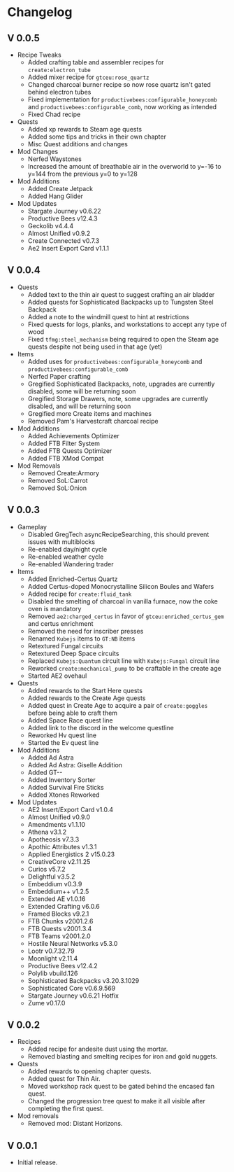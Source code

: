 # Changelog

## V 0.0.5

* Recipe Tweaks
  * Added crafting table and assembler recipes for `create:electron_tube`
  * Added mixer recipe for `gtceu:rose_quartz`
  * Changed charcoal burner recipe so now rose quartz isn't gated behind electron tubes
  * Fixed implementation for `productivebees:configurable_honeycomb` and `productivebees:configurable_comb`, now working as intended
  * Fixed Chad recipe
* Quests
  * Added xp rewards to Steam age quests
  * Added some tips and tricks in their own chapter
  * Misc Quest additions and changes
* Mod Changes
  * Nerfed Waystones
  * Increased the amount of breathable air in the overworld to y=-16 to y=144 from the previous y=0 to y=128
* Mod Additions
  * Added Create Jetpack
  * Added Hang Glider
* Mod Updates
  * Stargate Journey v0.6.22
  * Productive Bees v12.4.3
  * Geckolib v4.4.4
  * Almost Unified v0.9.2
  * Create Connected v0.7.3
  * Ae2 Insert Export Card v1.1.1

## V 0.0.4

* Quests
  * Added text to the thin air quest to suggest crafting an air bladder
  * Added quests for Sophisticated Backpacks up to Tungsten Steel Backpack
  * Added a note to the windmill quest to hint at restrictions
  * Fixed quests for logs, planks, and workstations to accept any type of wood
  * Fixed `tfmg:steel_mechanism` being required to open the Steam age quests despite not being used in that age (yet)
* Items
  * Added uses for `productivebees:configurable_honeycomb` and `productivebees:configurable_comb`
  * Nerfed Paper crafting
  * Gregified Sophisticated Backpacks, note, upgrades are currently disabled, some will be returning soon
  * Gregified Storage Drawers, note, some upgrades are currently disabled, and will be returning soon
  * Gregified more Create items and machines
  * Removed Pam's Harvestcraft charcoal recipe
* Mod Additions
  * Added Achievements Optimizer
  * Added FTB Filter System
  * Added FTB Quests Optimizer
  * Added FTB XMod Compat
* Mod Removals
  * Removed Create:Armory
  * Removed SoL:Carrot
  * Removed SoL:Onion

## V 0.0.3

* Gameplay
  * Disabled GregTech asyncRecipeSearching, this should prevent issues with multiblocks
  * Re-enabled day/night cycle
  * Re-enabled weather cycle
  * Re-enabled Wandering trader
* Items
  * Added Enriched-Certus Quartz
  * Added Certus-doped Monocrystalline Silicon Boules and Wafers
  * Added recipe for `create:fluid_tank`
  * Disabled the smelting of charcoal in vanilla furnace, now the coke oven is mandatory
  * Removed `ae2:charged_certus` in favor of `gtceu:enriched_certus_gem` and certus enrichment
  * Removed the need for inscriber presses
  * Renamed `Kubejs` items to `GT:NB` items
  * Retextured Fungal circuits
  * Retextured Deep Space circuits
  * Replaced `Kubejs:Quantum` circuit line with `Kubejs:Fungal` circuit line
  * Reworked `create:mechanical_pump` to be craftable in the create age
  * Started AE2 ovehaul
* Quests
  * Added rewards to the Start Here quests
  * Added rewards to the Create Age quests
  * Added quest in Create Age to acquire a pair of `create:goggles` before being able to craft them
  * Added Space Race quest line
  * Added link to the discord in the welcome questline
  * Reworked Hv quest line
  * Started the Ev quest line
* Mod Additions
  * Added Ad Astra
  * Added Ad Astra: Giselle Addition
  * Added GT--
  * Added Inventory Sorter
  * Added Survival Fire Sticks
  * Added Xtones Reworked
* Mod Updates
  * AE2 Insert/Export Card v1.0.4
  * Almost Unified v0.9.0
  * Amendments v1.1.10
  * Athena v3.1.2
  * Apotheosis v7.3.3
  * Apothic Attributes v1.3.1
  * Applied Energistics 2 v15.0.23
  * CreativeCore v2.11.25
  * Curios v5.7.2
  * Delightful v3.5.2
  * Embeddium v0.3.9
  * Embeddium++ v1.2.5
  * Extended AE v1.0.16
  * Extended Crafting v6.0.6
  * Framed Blocks v9.2.1
  * FTB Chunks v2001.2.6
  * FTB Quests v2001.3.4
  * FTB Teams v2001.2.0
  * Hostile Neural Networks v5.3.0
  * Lootr v0.7.32.79
  * Moonlight v2.11.4
  * Productive Bees v12.4.2
  * Polylib vbuild.126
  * Sophisticated Backpacks v3.20.3.1029
  * Sophisticated Core v0.6.9.569
  * Stargate Journey v0.6.21 Hotfix
  * Zume v0.17.0

## V 0.0.2

* Recipes
  * Added recipe for andesite dust using the mortar.
  * Removed blasting and smelting recipes for iron and gold nuggets.
* Quests
  * Added rewards to opening chapter quests.
  * Added quest for Thin Air.
  * Moved workshop rack quest to be gated behind the encased fan quest.
  * Changed the progression tree quest to make it all visible after completing the first quest.
* Mod removals
  * Removed mod: Distant Horizons.

## V 0.0.1

* Initial release.
